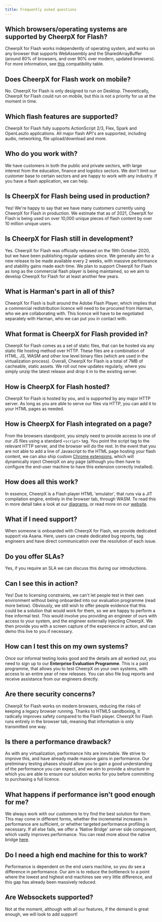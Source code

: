 ```yaml
---
title: Frequently asked questions
---
```


## Which browsers/operating systems are supported by CheerpX for Flash?

CheerpX for Flash works independently of operating system, and works on any browser that supports WebAssembly and the SharedArrayBuffer  (around 80% of browsers, and over 90% over modern, updated browsers). For more information, see [this](https://caniuse.com/?search=sharedarraybuffer) compatibility table.

## Does CheerpX for Flash work on mobile?

No. CheerpX for Flash is only designed to run on Desktop. Theoretically, CheerpX for Flash could run on mobile, but this is not a priority for us at the moment in time.

## Which flash features are supported?

CheerpX for Flash fully supports ActionScript 2/3, Flex, Spark and OpenLaszlo applications. All major flash API's are supported, including audio, networking, file upload/download and more.

## Who do you work with?

We have customers in both the public and private sectors, with large interest from the education, finance and logistics sectors. We don't limit our customer base to certain sectors and are happy to work with any industry. If you have a flash application, we can help.

## Is CheerpX for Flash being used in production?

Yes! We're happy to say that we have many customers currently using CheerpX for Flash in production. We estimate that as of 2021, CheerpX for Flash is being used on over 10,000 unique pieces of flash content by over 10 million unique users.

## Is CheerpX for Flash still in development?

Yes. CheerpX for Flash was officially released on the 19th October 2020, but we have been publishing regular updates since. We generally aim for a new release to be made available every 2 weeks, with massive performance and stability gains made each time. We plan to support CheerpX for Flash as long as the commercial flash player is being maintained, so we aim to develop CheerpX for Flash for at least another few years.

## What is Harman's part in all of this?

CheerpX for Flash is built around the Adobe Flash Player, which implies that a commercial redistribution licence will need to be procured from Harman, who we are collaborating with. This licence will have to be negotiated separately with Harman, who we can put you in contact with.

## What format is CheerpX for Flash provided in?

CheerpX for Flash comes as a set of static files, that can be hosted via any static file hosting method over HTTP. These files are a combination of HTML, JS, WASM and other low level binary files (which are used in the virtualization process). Overall, CheerpX for Flash is a total of 7MB of cacheable, static assets. We roll out new updates regularly, where you simply unzip the latest release and drop it in to the existing server.

## How is CheerpX for Flash hosted?

CheerpX for Flash is hosted by you, and is supported by any major HTTP server. As long as you are able to serve our files via HTTP, you can add it to your HTML pages as needed.

## How is CheerpX for Flash integrated on a page?

From the browsers standpoint, you simply need to provide access to one of our JS files using a standard `<script>` tag. You point the script tag to the relevant HTTP server, and the browser will do the rest. In the event that you are not able to add a line of Javascript to the HTML page hosting your flash content, we can also ship custom [Chrome extensions](/cheerpx-for-flash/chrome-extension), which will dynamically inject CheerpX on any page (although you then have to configure the end-user machine to have this extension correctly installed).

## How does all this work?

In essence, CheerpX is a Flash player HTML 'emulator', that runs via a JIT compilation engine, entirely in the browser tab, through WASM. To read this in more detail take a look at our [diagrams](/cheerpx-for-flash/how), or read more on our [website](https://leaningtech.com/cheerpx-for-flash).

## What if I need support?

When someone is onboarded with CheerpX for Flash, we provide dedicated support via Asana. Here, users can create dedicated bug reports, tag engineers and have direct communication over the resolution of each issue.

## Do you offer SLAs?

Yes, if you require an SLA we can discuss this during our introductions.

## Can I see this in action?

Yes! Due to licensing constraints, we can't let people test in their own environment without being onboarded into our evaluation programme (read more below). Obviously, we still wish to offer people evidence that this could be a solution that would work for them, so we are happy to perform a free informal test. This would involve you providing an engineer of ours with access to your system, and the engineer externally injecting CheerpX. We then provide you with a screen capture of the experience in action, and can demo this live to you if necessary.

## How can I test this on my own systems?

Once our informal testing looks good and the details are all worked out, you need to sign up to our **Enterprise Evaluation Programme**. This is a paid programme, that allows you to test CheerpX on your own systems, with access to an entire year of new releases. You can also file bug reports and receive assistance from our engineers directly.

## Are there security concerns?

CheerpX for Flash works on modern browsers, reducing the risks of keeping a legacy browser running. Thanks to HTML5 sandboxing, it radically improves safety compared to the Flash player. CheerpX for Flash runs entirely in the browser tab, meaning that information is only transmitted one way.

## Is there a performance drawback?

As with any virtualization, performance hits are inevitable. We strive to improve this, and have already made massive gains in performance. Our preliminary testing phases should allow you to gain a good understanding of the performance you can expect, and we aim to provide a structure in which you are able to ensure our solution works for you before committing to purchasing a full licence.

## What happens if performance isn't good enough for me?

We always work with our customers to try find the best solution for them. This may come in different forms, whether the incremental increases in performance are sufficient, or whether targeted performance profiling is necessary. If all else fails, we offer a 'Native Bridge' server side component, which vastly improves performance. You can read more about the native bridge [here](/cheerpx-for-flash/native-bridge).

## Do I need a high end machine for this to work?

Performance is dependent on the end users machine, so you do see a difference in performance. Our aim is to reduce the bottleneck to a point where the lowest and highest end machines see very little difference, and this gap has already been massively reduced.

## Are Websockets supported?

Not at the moment, although with all our features, if the demand is great enough, we will look to add support!
